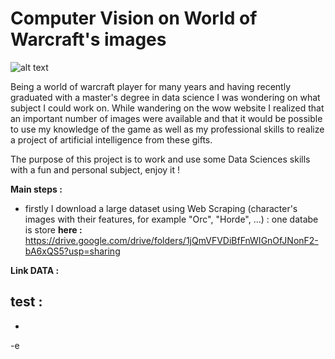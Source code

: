 # Computer Vision on World of Warcraft's images

![alt text](https://upload.wikimedia.org/wikipedia/fr/thumb/e/e3/World_of_Warcraft_Logo.png/1920px-World_of_Warcraft_Logo.png)

Being a world of warcraft player for many years and having recently graduated with a master's degree in data science I was wondering on what subject I could work on. 
While wandering on the wow website I realized that an important number of images were available and that it would be possible to use my knowledge of the game as well as my professional skills to realize a project of artificial intelligence from these gifts.

The purpose of this project is to work and use some Data Sciences skills with a fun and personal subject, enjoy it !

 **Main steps :**
 - firstly I download a large dataset using Web Scraping (character's images with their features, for example "Orc", "Horde", ...) : one databe is store **here :** https://drive.google.com/drive/folders/1jQmVFVDiBfFnWIGnOfJNonF2-bA6xQS5?usp=sharing


**Link DATA :** 

test :
 - 
 - 
 -e 
